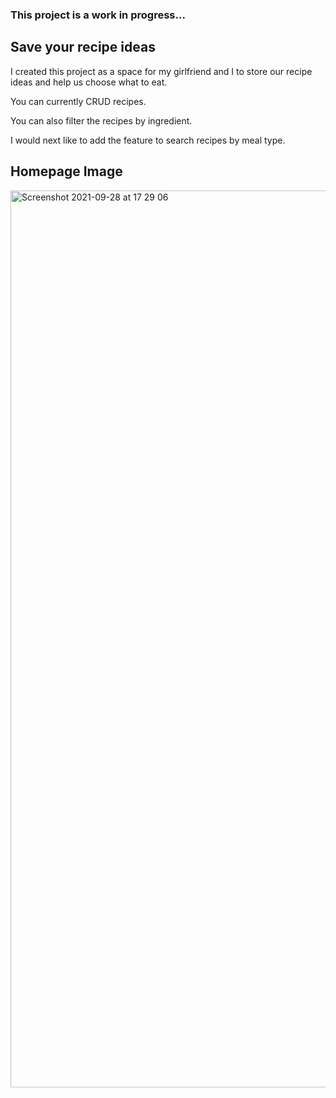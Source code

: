 ### This project is a work in progress...

## Save your recipe ideas

I created this project as a space for my girlfriend and I to store our recipe ideas and help us choose what to eat. <br/>

You can currently CRUD recipes. <br/>

You can also filter the recipes by ingredient. <br/>

I would next like to add the feature to search recipes by meal type.

## Homepage Image
<img width="1435" alt="Screenshot 2021-09-28 at 17 29 06" src="https://user-images.githubusercontent.com/80772036/135118478-69efde09-3394-4e19-b867-f288e7f16e99.png">
